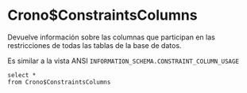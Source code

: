 ﻿---
SidebarGroup: "index-db-views"
---

# Crono$ConstraintsColumns



Devuelve información sobre las columnas que participan en las restricciones de todas las tablas de la base de datos. 

Es similar a la vista ANSI `INFORMATION_SCHEMA.CONSTRAINT_COLUMN_USAGE`


```
select *
from Crono$ConstraintsColumns
```
